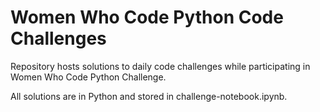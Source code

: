# Women Who Code Python Code Challenges

Repository hosts solutions to daily code challenges while participating in Women Who Code Python Challenge.

All solutions are in Python and stored in challenge-notebook.ipynb.
